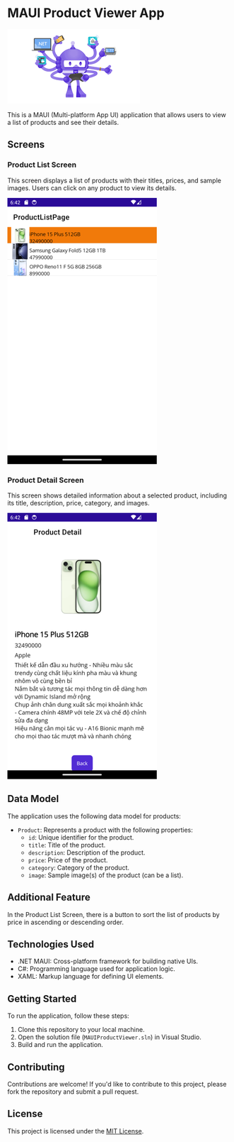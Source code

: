 # MAUI Product Viewer App

![MAUI Logo](maui_logo.png)

This is a MAUI (Multi-platform App UI) application that allows users to view a list of products and see their details.

## Screens

### Product List Screen

This screen displays a list of products with their titles, prices, and sample images. Users can click on any product to view its details.

![Product List Screen](product_list_screen.png)

### Product Detail Screen

This screen shows detailed information about a selected product, including its title, description, price, category, and images.

![Product Detail Screen](product_detail_screen.png)

## Data Model

The application uses the following data model for products:

- `Product`: Represents a product with the following properties:
  - `id`: Unique identifier for the product.
  - `title`: Title of the product.
  - `description`: Description of the product.
  - `price`: Price of the product.
  - `category`: Category of the product.
  - `image`: Sample image(s) of the product (can be a list).

## Additional Feature

In the Product List Screen, there is a button to sort the list of products by price in ascending or descending order.

## Technologies Used

- .NET MAUI: Cross-platform framework for building native UIs.
- C#: Programming language used for application logic.
- XAML: Markup language for defining UI elements.

## Getting Started

To run the application, follow these steps:

1. Clone this repository to your local machine.
2. Open the solution file (`MAUIProductViewer.sln`) in Visual Studio.
3. Build and run the application.

## Contributing

Contributions are welcome! If you'd like to contribute to this project, please fork the repository and submit a pull request.

## License

This project is licensed under the [MIT License](LICENSE).

